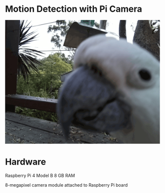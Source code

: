 # Motion Detection with Pi Camera
![Image](20210218_152724.gif)

# Hardware
Raspberry Pi 4 Model B 8 GB RAM

8-megapixel camera module attached to Raspberry Pi board  

